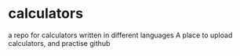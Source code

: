 # calculators
a repo for calculators written in different languages
A place to upload calculators, and practise github
